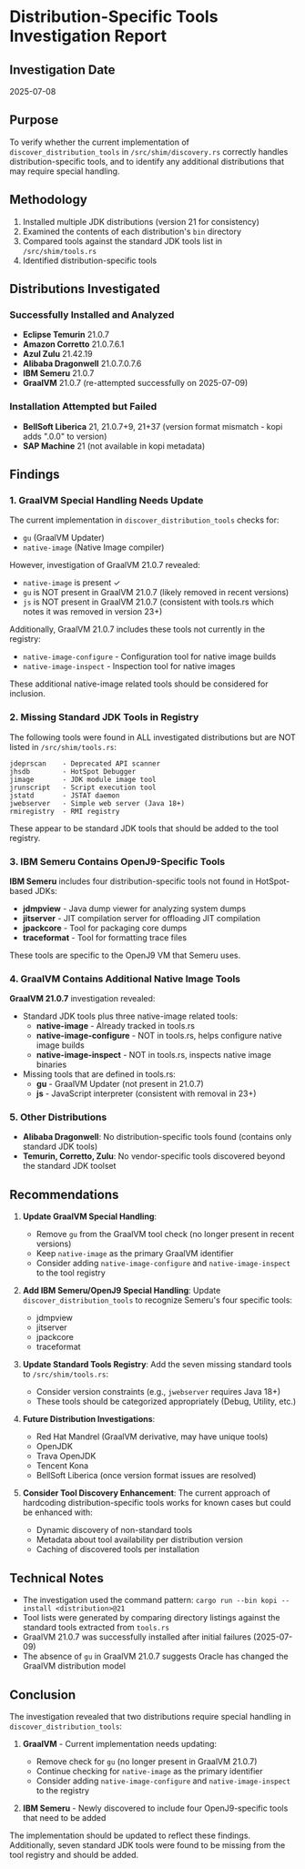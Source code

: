 # Distribution-Specific Tools Investigation Report

## Investigation Date
2025-07-08

## Purpose
To verify whether the current implementation of `discover_distribution_tools` in `/src/shim/discovery.rs` correctly handles distribution-specific tools, and to identify any additional distributions that may require special handling.

## Methodology

1. Installed multiple JDK distributions (version 21 for consistency)
2. Examined the contents of each distribution's `bin` directory
3. Compared tools against the standard JDK tools list in `/src/shim/tools.rs`
4. Identified distribution-specific tools

## Distributions Investigated

### Successfully Installed and Analyzed
- **Eclipse Temurin** 21.0.7
- **Amazon Corretto** 21.0.7.6.1
- **Azul Zulu** 21.42.19
- **Alibaba Dragonwell** 21.0.7.0.7.6
- **IBM Semeru** 21.0.7
- **GraalVM** 21.0.7 (re-attempted successfully on 2025-07-09)

### Installation Attempted but Failed
- **BellSoft Liberica** 21, 21.0.7+9, 21+37 (version format mismatch - kopi adds ".0.0" to version)
- **SAP Machine** 21 (not available in kopi metadata)

## Findings

### 1. GraalVM Special Handling Needs Update

The current implementation in `discover_distribution_tools` checks for:
- `gu` (GraalVM Updater)
- `native-image` (Native Image compiler)

However, investigation of GraalVM 21.0.7 revealed:
- `native-image` is present ✓
- `gu` is NOT present in GraalVM 21.0.7 (likely removed in recent versions)
- `js` is NOT present in GraalVM 21.0.7 (consistent with tools.rs which notes it was removed in version 23+)

Additionally, GraalVM 21.0.7 includes these tools not currently in the registry:
- `native-image-configure` - Configuration tool for native image builds
- `native-image-inspect` - Inspection tool for native images

These additional native-image related tools should be considered for inclusion.

### 2. Missing Standard JDK Tools in Registry

The following tools were found in ALL investigated distributions but are NOT listed in `/src/shim/tools.rs`:

```
jdeprscan    - Deprecated API scanner
jhsdb        - HotSpot Debugger
jimage       - JDK module image tool
jrunscript   - Script execution tool
jstatd       - JSTAT daemon
jwebserver   - Simple web server (Java 18+)
rmiregistry  - RMI registry
```

These appear to be standard JDK tools that should be added to the tool registry.

### 3. IBM Semeru Contains OpenJ9-Specific Tools

**IBM Semeru** includes four distribution-specific tools not found in HotSpot-based JDKs:
- **jdmpview** - Java dump viewer for analyzing system dumps
- **jitserver** - JIT compilation server for offloading JIT compilation
- **jpackcore** - Tool for packaging core dumps
- **traceformat** - Tool for formatting trace files

These tools are specific to the OpenJ9 VM that Semeru uses.

### 4. GraalVM Contains Additional Native Image Tools

**GraalVM 21.0.7** investigation revealed:
- Standard JDK tools plus three native-image related tools:
  - **native-image** - Already tracked in tools.rs
  - **native-image-configure** - NOT in tools.rs, helps configure native image builds
  - **native-image-inspect** - NOT in tools.rs, inspects native image binaries
- Missing tools that are defined in tools.rs:
  - **gu** - GraalVM Updater (not present in 21.0.7)
  - **js** - JavaScript interpreter (consistent with removal in 23+)

### 5. Other Distributions

- **Alibaba Dragonwell**: No distribution-specific tools found (contains only standard JDK tools)
- **Temurin, Corretto, Zulu**: No vendor-specific tools discovered beyond the standard JDK toolset

## Recommendations

1. **Update GraalVM Special Handling**: 
   - Remove `gu` from the GraalVM tool check (no longer present in recent versions)
   - Keep `native-image` as the primary GraalVM identifier
   - Consider adding `native-image-configure` and `native-image-inspect` to the tool registry

2. **Add IBM Semeru/OpenJ9 Special Handling**: Update `discover_distribution_tools` to recognize Semeru's four specific tools:
   - jdmpview
   - jitserver
   - jpackcore
   - traceformat

3. **Update Standard Tools Registry**: Add the seven missing standard tools to `/src/shim/tools.rs`:
   - Consider version constraints (e.g., `jwebserver` requires Java 18+)
   - These tools should be categorized appropriately (Debug, Utility, etc.)

4. **Future Distribution Investigations**: 
   - Red Hat Mandrel (GraalVM derivative, may have unique tools)
   - OpenJDK
   - Trava OpenJDK
   - Tencent Kona
   - BellSoft Liberica (once version format issues are resolved)

5. **Consider Tool Discovery Enhancement**: The current approach of hardcoding distribution-specific tools works for known cases but could be enhanced with:
   - Dynamic discovery of non-standard tools
   - Metadata about tool availability per distribution version
   - Caching of discovered tools per installation

## Technical Notes

- The investigation used the command pattern: `cargo run --bin kopi -- install <distribution>@21`
- Tool lists were generated by comparing directory listings against the standard tools extracted from `tools.rs`
- GraalVM 21.0.7 was successfully installed after initial failures (2025-07-09)
- The absence of `gu` in GraalVM 21.0.7 suggests Oracle has changed the GraalVM distribution model

## Conclusion

The investigation revealed that two distributions require special handling in `discover_distribution_tools`:

1. **GraalVM** - Current implementation needs updating:
   - Remove check for `gu` (no longer present in GraalVM 21.0.7)
   - Continue checking for `native-image` as the primary identifier
   - Consider adding `native-image-configure` and `native-image-inspect` to the registry
   
2. **IBM Semeru** - Newly discovered to include four OpenJ9-specific tools that need to be added

The implementation should be updated to reflect these findings. Additionally, seven standard JDK tools were found to be missing from the tool registry and should be added.